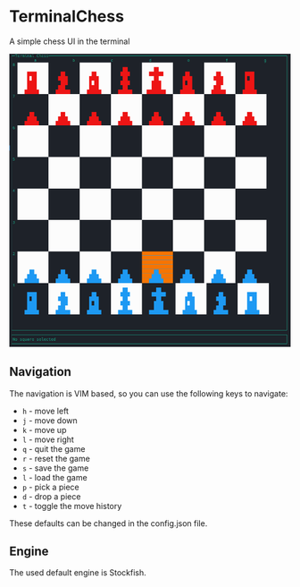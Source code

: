 # TerminalChess

A simple chess UI in the terminal

![Chess board](./images/GUI.gif)

## Navigation

The navigation is VIM based, so you can use the following keys to navigate:
- `h` - move left
- `j` - move down
- `k` - move up
- `l` - move right
- `q` - quit the game
- `r` - reset the game
- `s` - save the game
- `l` - load the game
- `p` - pick a piece
- `d` - drop a piece
- `t` - toggle the move history

These defaults can be changed in the config.json file.

## Engine

The used default engine is Stockfish.
